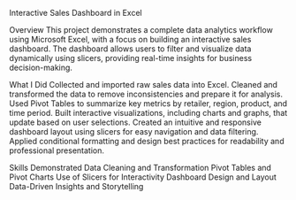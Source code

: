 Interactive Sales Dashboard in Excel


Overview
This project demonstrates a complete data analytics workflow using Microsoft Excel, with a focus on building an interactive sales dashboard. The dashboard allows users to filter and visualize data dynamically using slicers, providing real-time insights for business decision-making.

What I Did
Collected and imported raw sales data into Excel.
Cleaned and transformed the data to remove inconsistencies and prepare it for analysis.
Used Pivot Tables to summarize key metrics by retailer, region, product, and time period.
Built interactive visualizations, including charts and graphs, that update based on user selections.
Created an intuitive and responsive dashboard layout using slicers for easy navigation and data filtering.
Applied conditional formatting and design best practices for readability and professional presentation.


Skills Demonstrated
Data Cleaning and Transformation
Pivot Tables and Pivot Charts
Use of Slicers for Interactivity
Dashboard Design and Layout
Data-Driven Insights and Storytelling

